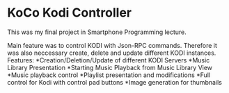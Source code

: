 # KoCo Kodi Controller
This was my final project in Smartphone Programming lecture.

Main feature was to control KODI with Json-RPC commands. Therefore it was also neccessary create, delete and update different KODI instances. 
Features: 
		*Creation/Deletion/Update of different KODI Servers
		*Music Library Presentation
		*Starting Music Playback from Music Library View
		*Music playback control
		*Playlist presentation and modifications
		*Full control for Kodi with control pad buttons
		*Image generation for thumbnails
 
